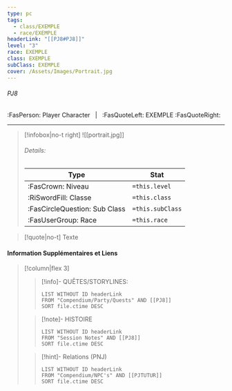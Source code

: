 ```yaml
---
type: pc
tags:
  - class/EXEMPLE
  - race/EXEMPLE
headerLink: "[[PJ8#PJ8]]"
level: "3"
race: EXEMPLE
class: EXEMPLE
subClass: EXEMPLE
cover: /Assets/Images/Portrait.jpg
---
```


###### PJ8
:FasPerson: Player Character &nbsp; | &nbsp; :FasQuoteLeft: EXEMPLE :FasQuoteRight:
___
> [!infobox|no-t right]
> ![[portrait.jpg]]
> ###### Details:
> | Type | Stat |
> | ---- | ---- |
> | :FasCrown: Niveau   | `=this.level` |
> | :RiSwordFill: Classe |  `=this.class`|
> | :FasCircleQuestion: Sub Class |  `=this.subClass`|
> |  :FasUserGroup: Race |  `=this.race`|

> [!quote|no-t]
> Texte
 
#### Information Supplémentaires et Liens
> [!column|flex 3]
>> [!info]- QUÊTES/STORYLINES:
>>```dataview
>>LIST WITHOUT ID headerLink
>>FROM "Compendium/Party/Quests" AND [[PJ8]]
>>SORT file.ctime DESC
>
>>[!note]- HISTOIRE
>>```dataview
>>LIST WITHOUT ID headerLink
>>FROM "Session Notes" AND [[PJ8]]
>>SORT file.ctime DESC
>
>>[!hint]- Relations (PNJ)
>>```dataview
>>LIST WITHOUT ID headerLink
>>FROM "Compendium/NPC's" AND [[PJTUTUR]]
>>SORT file.ctime DESC
>>
```image-layout-masonry-3

```